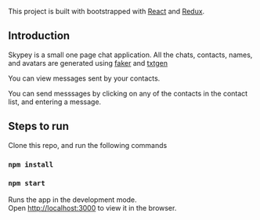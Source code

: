 This project is built with bootstrapped with [React](https://reactjs.org/) and [Redux](https://redux.js.org/).


## Introduction

Skypey is a small one page chat application.
All the chats, contacts, names, and avatars are generated using [faker](https://www.npmjs.com/package/faker) and [txtgen](https://www.npmjs.com/package/txtgen)

You can view messages sent by your contacts.



You can send messsages by clicking on any of the contacts in the contact list, and entering a message.





## Steps to run

Clone this repo, and run the following commands

### `npm install`
### `npm start`
Runs the app in the development mode.<br>
Open [http://localhost:3000](#) to view it in the browser.







